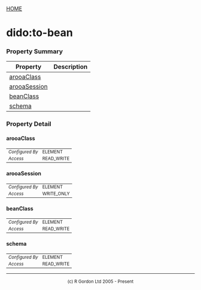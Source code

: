[HOME](../../../README.md)
# dido:to-bean



### Property Summary

| Property | Description |
| -------- | ----------- |
| [arooaClass](#propertyarooaclass) |  | 
| [arooaSession](#propertyarooasession) |  | 
| [beanClass](#propertybeanclass) |  | 
| [schema](#propertyschema) |  | 


### Property Detail
#### arooaClass <a name="propertyarooaclass"></a>

<table style='font-size:smaller'>
      <tr><td><i>Configured By</i></td><td>ELEMENT</td></tr>
      <tr><td><i>Access</i></td><td>READ_WRITE</td></tr>
</table>



#### arooaSession <a name="propertyarooasession"></a>

<table style='font-size:smaller'>
      <tr><td><i>Configured By</i></td><td>ELEMENT</td></tr>
      <tr><td><i>Access</i></td><td>WRITE_ONLY</td></tr>
</table>



#### beanClass <a name="propertybeanclass"></a>

<table style='font-size:smaller'>
      <tr><td><i>Configured By</i></td><td>ELEMENT</td></tr>
      <tr><td><i>Access</i></td><td>READ_WRITE</td></tr>
</table>



#### schema <a name="propertyschema"></a>

<table style='font-size:smaller'>
      <tr><td><i>Configured By</i></td><td>ELEMENT</td></tr>
      <tr><td><i>Access</i></td><td>READ_WRITE</td></tr>
</table>




-----------------------

<div style='font-size: smaller; text-align: center;'>(c) R Gordon Ltd 2005 - Present</div>
